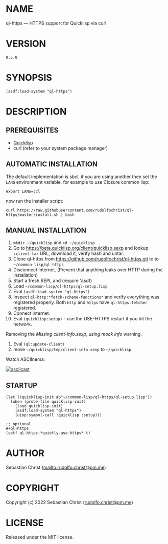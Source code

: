 

# NAME

ql-https &#x2014; HTTPS support for Quicklisp via curl


# VERSION

    0.5.0


# SYNOPSIS

    (asdf:load-system "ql-https")


# DESCRIPTION


## PREREQUISITES

-   [Quicklisp](https://www.quicklisp.org/beta/)
-   curl (refer to your system package manager)


## AUTOMATIC INSTALLATION

The default implementation is sbcl, if you are using another then set the `LANG`
environment variable, for example to use Clozure common lisp:

    export LANG=ccl

now run the installer script:

    curl https://raw.githubusercontent.com/rudolfochrist/ql-https/master/install.sh | bash


## MANUAL INSTALLATION

1.  `mkdir ~/quicklisp` and `cd ~/quicklisp`
2.  Go to <https://beta.quicklisp.org/client/quicklisp.sexp> and lookup `:client-tar` URL, download it, verify
    hash and untar.
3.  Clone ql-https from <https://github.com/rudolfochrist/ql-https.git> to
    to `~/common-lisp/ql-https`
4.  Disconnect internet. (Prevent that anything leaks over HTTP during the installation)
5.  Start a fresh REPL and (require 'asdf)
6.  Load `~/common-lisp/ql-https/ql-setup.lisp`
7.  Eval `(asdf:load-system "ql-https")`
8.  Inspect `ql-http:*fetch-scheme-functions*` and verify everything was registered properly. Both `http` and
    `https` have `ql-https:fetcher` registered.
9.  Connect internet.
10. Eval `(quicklisp:setup)` - use the USE-HTTPS restart if you hit the network.

Removing the *Missing client-info.sexp, using mock info* warning.

1.  Eval `(ql:update-client)`
2.  move `~/quicklisp/tmp/client-info.sexp` to `~/quicklisp`

Watch ASCIInema:

[![asciicast](https://asciinema.org/a/585361.svg)](https://asciinema.org/a/585361)


## STARTUP

    (let ((quicklisp-init #p"~/common-lisp/ql-https/ql-setup.lisp"))
      (when (probe-file quicklisp-init)
        (load quicklisp-init)
        (asdf:load-system "ql-https")
        (uiop:symbol-call :quicklisp :setup)))
    
    ;; optional
    #+ql-https
    (setf ql-https:*quietly-use-https* t)


# AUTHOR

Sebastian Christ (<mailto:rudolfo.christ@pm.me>)


# COPYRIGHT

Copyright (c) 2022 Sebastian Christ (rudolfo.christ@pm.me)


# LICENSE

Released under the MIT license.


